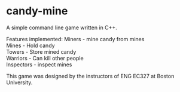 candy-mine
==========

A simple command line game written in C++.

Features implemented:
Miners - mine candy from mines  
Mines - Hold candy  
Towers - Store mined candy  
Warriors - Can kill other people  
Inspectors - inspect mines  


This game was designed by the instructors of ENG EC327 at Boston University.